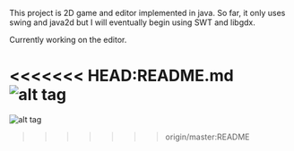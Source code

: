 This project is 2D game and editor implemented in java. So far, it only uses swing and java2d but I
will eventually begin using SWT and libgdx.

Currently working on the editor.

<<<<<<< HEAD:README.md
![alt tag](http://imgur.com/WFoob6Y)
=======
![alt tag](http://imgur.com/WFoob6Y)
>>>>>>> origin/master:README
